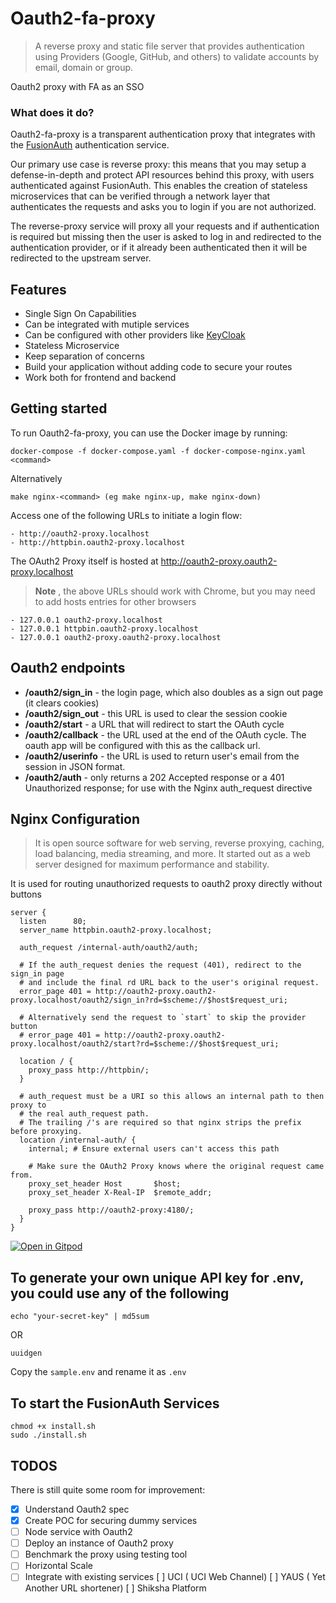 # Oauth2-fa-proxy
> A reverse proxy and static file server that provides authentication using Providers (Google, GitHub, and others) to validate accounts by email, domain or group.

Oauth2 proxy with FA as an SSO

### What does it do?

Oauth2-fa-proxy is a transparent authentication proxy that integrates with the [FusionAuth](https://github.com/fusionauth) authentication service.


Our primary use case is reverse proxy: this means that you may setup a defense-in-depth and protect API resources behind this proxy, 
with users authenticated against FusionAuth. This enables the creation of stateless microservices that can be verified through a network layer that authenticates the requests and asks you to login if you are not authorized.

The reverse-proxy service will proxy all your requests and if authentication is required but missing then the user is asked to log in and redirected to the authentication provider, or if it already been authenticated then it will be redirected to the upstream server.


## Features

* Single Sign On Capabilities
* Can be integrated with mutiple services
* Can be configured with other providers like [KeyCloak](https://github.com/keycloak/keycloak)
* Stateless Microservice
* Keep separation of concerns
* Build your application without adding code to secure your routes
* Work both for frontend and backend 


## Getting started

To run Oauth2-fa-proxy, you can use the Docker image by running:
     
    docker-compose -f docker-compose.yaml -f docker-compose-nginx.yaml <command>
    
Alternatively
   
    make nginx-<command> (eg make nginx-up, make nginx-down)

Access one of the following URLs to initiate a login flow:

    - http://oauth2-proxy.localhost
    - http://httpbin.oauth2-proxy.localhost
   
The OAuth2 Proxy itself is hosted at http://oauth2-proxy.oauth2-proxy.localhost
> **Note** , the above URLs should work with Chrome, but you may need to add hosts entries for other browsers

    - 127.0.0.1 oauth2-proxy.localhost
    - 127.0.0.1 httpbin.oauth2-proxy.localhost
    - 127.0.0.1 oauth2-proxy.oauth2-proxy.localhost

## Oauth2 endpoints
 * **/oauth2/sign_in** - the login page, which also doubles as a sign out page (it clears cookies)
 * **/oauth2/sign_out** - this URL is used to clear the session cookie
 * **/oauth2/start** - a URL that will redirect to start the OAuth cycle
 * **/oauth2/callback** - the URL used at the end of the OAuth cycle. The oauth app will be configured with this as the callback url.
 * **/oauth2/userinfo** - the URL is used to return user's email from the session in JSON format.
 * **/oauth2/auth** - only returns a 202 Accepted response or a 401 Unauthorized response; for use with the Nginx auth_request directive



## Nginx Configuration
> It is open source software for web serving, reverse proxying, caching, load balancing, media streaming, and more. It started out as a web server designed for maximum performance and stability.

It is used for routing unauthorized requests to oauth2 proxy directly without buttons

```
server {
  listen      80;
  server_name httpbin.oauth2-proxy.localhost;

  auth_request /internal-auth/oauth2/auth;

  # If the auth_request denies the request (401), redirect to the sign_in page
  # and include the final rd URL back to the user's original request.
  error_page 401 = http://oauth2-proxy.oauth2-proxy.localhost/oauth2/sign_in?rd=$scheme://$host$request_uri;

  # Alternatively send the request to `start` to skip the provider button
  # error_page 401 = http://oauth2-proxy.oauth2-proxy.localhost/oauth2/start?rd=$scheme://$host$request_uri;

  location / {
    proxy_pass http://httpbin/;
  }

  # auth_request must be a URI so this allows an internal path to then proxy to
  # the real auth_request path.
  # The trailing /'s are required so that nginx strips the prefix before proxying.
  location /internal-auth/ {
    internal; # Ensure external users can't access this path

    # Make sure the OAuth2 Proxy knows where the original request came from.
    proxy_set_header Host       $host;
    proxy_set_header X-Real-IP  $remote_addr;

    proxy_pass http://oauth2-proxy:4180/;
  }
}

```

[![Open in Gitpod](https://gitpod.io/button/open-in-gitpod.svg)](https://gitpod.io/#https://github.com/Samagra-Development/oauth2-fa-proxy)


## To generate your own unique API key for .env, you could use any of the following

```
echo "your-secret-key" | md5sum
```

OR

```
uuidgen
```

Copy the `sample.env` and rename it as `.env`

## To start the FusionAuth Services

```
chmod +x install.sh
sudo ./install.sh
```

TODOS
----------------------------------
There is still quite some room for improvement:

* [x] Understand Oauth2 spec
* [x] Create POC for securing dummy services 
* [ ] Node service with Oauth2 
* [ ] Deploy an instance of Oauth2 proxy
* [ ] Benchmark the proxy using testing tool
* [ ] Horizontal Scale
* [ ] Integrate with existing services
      [ ] UCI ( UCI Web Channel)
      [ ] YAUS ( Yet Another URL shortener)
      [ ] Shiksha Platform
